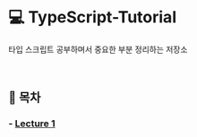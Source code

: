 # 💻 TypeScript-Tutorial
타입 스크립트 공부하며서 중요한 부분 정리하는 저장소

<br />

## 🔖 목차
### - [Lecture 1](https://github.com/ssi02014/TypeScript-Tutorial/tree/master/lecture1)
